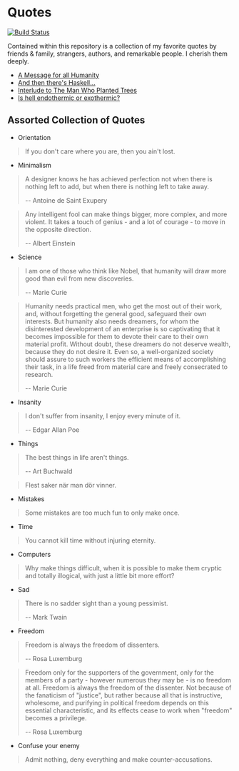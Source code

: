 # Quotes

[![Build Status](https://travis-ci.org/mewmew/quotes.svg?branch=master)](https://travis-ci.org/mewmew/quotes)

Contained within this repository is a collection of my favorite quotes by
friends & family, strangers, authors, and remarkable people. I cherish them
deeply.

* [A Message for all Humanity](https://raw.githubusercontent.com/mewmew/quotes/master/A%20Message%20for%20all%20Humanity/message.pdf)
* [And then there's Haskell...](haskell.md)
* [Interlude to The Man Who Planted Trees](https://raw.githubusercontent.com/mewmew/quotes/master/The%20Man%20Who%20Planted%20Trees/interlude.pdf)
* [Is hell endothermic or exothermic?](hell.md)

## Assorted Collection of Quotes

* Orientation

> If you don't care where you are, then you ain't lost.

* Minimalism

> A designer knows he has achieved perfection not when there is nothing left to add, but when there is nothing left to take away.
>
> -- Antoine de Saint Exupery

> Any intelligent fool can make things bigger, more complex, and more violent. It takes a touch of genius - and a lot of courage - to move in the opposite direction.
>
> -- Albert Einstein

* Science

> I am one of those who think like Nobel, that humanity will draw more good than evil from new discoveries.
>
> -- Marie Curie

> Humanity needs practical men, who get the most out of their work, and, without forgetting the general good, safeguard their own interests. But humanity also needs dreamers, for whom the disinterested development of an enterprise is so captivating that it becomes impossible for them to devote their care to their own material profit. Without doubt, these dreamers do not deserve wealth, because they do not desire it. Even so, a well-organized society should assure to such workers the efficient means of accomplishing their task, in a life freed from material care and freely consecrated to research.
>
> -- Marie Curie

* Insanity

> I don't suffer from insanity, I enjoy every minute of it.
>
> -- Edgar Allan Poe

* Things

> The best things in life aren't things.
>
> -- Art Buchwald

> Flest saker när man dör vinner.

* Mistakes

> Some mistakes are too much fun to only make once.

* Time

> You cannot kill time without injuring eternity.

* Computers

> Why make things difficult, when it is possible to make them cryptic and totally illogical, with just a little bit more effort?

* Sad

> There is no sadder sight than a young pessimist.
>
> -- Mark Twain

* Freedom

> Freedom is always the freedom of dissenters.
>
> -- Rosa Luxemburg

> Freedom only for the supporters of the government, only for the members of a party - however numerous they may be - is no freedom at all. Freedom is always the freedom of the dissenter. Not because of the fanaticism of "justice", but rather because all that is instructive, wholesome, and purifying in political freedom depends on this essential characteristic, and its effects cease to work when "freedom" becomes a privilege.
>
> -- Rosa Luxemburg

* Confuse your enemy

> Admit nothing, deny everything and make counter-accusations.
